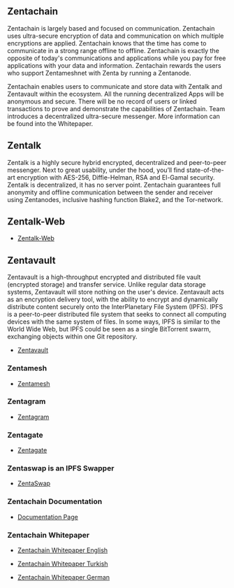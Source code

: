 ## Zentachain

Zentachain is largely based and focused on communication. Zentachain uses ultra-secure encryption of data and communication on which multiple encryptions are applied. Zentachain knows that the time has come to communicate in a strong range offline to offline. Zentachain is exactly the opposite of today's communications and applications while you pay for free applications with your data and information. Zentachain rewards the users who support Zentameshnet with Zenta by running a Zentanode.

Zentachain enables users to communicate and store data with Zentalk and Zentavault within the ecosystem. All the running decentralized Apps will be anonymous and secure. There will be no record of users or linked transactions to prove and demonstrate the capabilities of Zentachain. Team introduces a decentralized ultra-secure messenger. More information can be found into the Whitepaper.

## Zentalk

Zentalk is a highly secure hybrid encrypted, decentralized and peer-to-peer messenger. Next to great usability, under the hood, you’ll find state-of-the-art encryption with AES-256, Diffie-Helman, RSA and El-Gamal security. Zentalk is decentralized, it has no server point. Zentachain guarantees full anonymity and offline communication between the sender and receiver using Zentanodes, inclusive hashing function Blake2, and the Tor-network.

## Zentalk-Web

* [Zentalk-Web](https://zentalk.chat)

## Zentavault

Zentavault is a high-throughput encrypted and distributed file vault (encrypted storage) and transfer service. Unlike regular data storage systems, Zentavault will store nothing on the user's device. Zentavault acts as an encryption delivery tool, with the ability to encrypt and dynamically distribute content securely onto the InterPlanetary File System (IPFS). IPFS is a peer-to-peer distributed file system that seeks to connect all computing devices with the same system of files. In some ways, IPFS is similar to the World Wide Web, but IPFS could be seen as a single BitTorrent swarm, exchanging objects within one Git repository.

* [Zentavault](https://github.com/ZentaChain/Zentavault)

### Zentamesh

* [Zentamesh](https://github.com/ZentaChain/Zentamesh)

### Zentagram

* [Zentagram](https://github.com/ZentaChain/Zentagram)

### Zentagate

* [Zentagate](https://github.com/ZentaChain/Zentamesh)

### Zentaswap is an IPFS Swapper

 * [ZentaSwap](https://github.com/ZentaChain/ZentaSwap)
 
 ### Zentachain Documentation

* [Documentation Page]()

### Zentachain Whitepaper

* [Zentachain Whitepaper English](https://zentachain.io/documents/Zentachain_Whitepaper.pdf)

* [Zentachain Whitepaper Turkish](https://zentachain.io/documents/ZentachainTurkishWhitepaper.pdf)

* [Zentachain Whitepaper German](https://zentachain.io/documents/Zentachain_Whitepaper_German.pdf)
